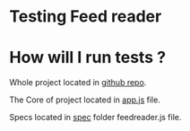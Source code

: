 # Testing Feed reader



# How will I run tests ?

Whole project located in [github repo](https://github.com/kubr2017/frontend-feedreader).

The Core of project located in [app.js](https://github.com/kubr2017/frontend-feedreader/tree/master/js) file.

Specs located in [spec](https://github.com/kubr2017/frontend-feedreader/tree/master/jasmine/spec) folder feedreader.js file.
